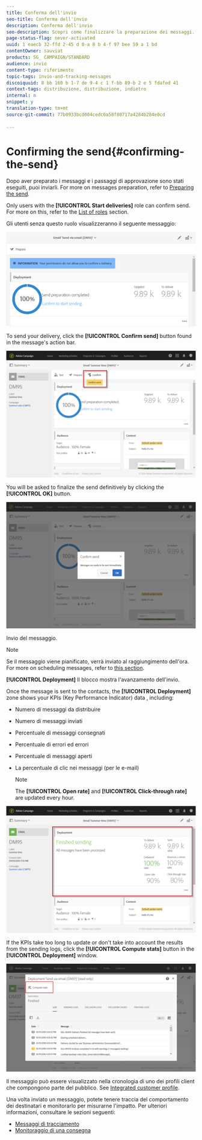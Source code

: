 ```yaml
---
title: Conferma dell'invio
seo-title: Conferma dell'invio
description: Conferma dell'invio
seo-description: Scopri come finalizzare la preparazione dei messaggi.
page-status-flag: never-activated
uuid: 1 eaecb 32-ffd 2-45 d 0-a 8 b 4-f 97 bee 59 a 1 bd
contentOwner: sauviat
products: SG_ CAMPAIGN/STANDARD
audience: invio
content-type: riferimento
topic-tags: invio-and-tracking-messages
discoiquuid: 8 bb 160 b 1-7 de 9-4 c 1 f-bb 89-b 2 e 5 fdafed 41
context-tags: distribuzione, distribuzione, indietro
internal: n
snippet: y
translation-type: tm+mt
source-git-commit: 77b0933bcd004cedc6a58f80717a4284b284e0cd

---
```



# Confirming the send{#confirming-the-send}

Dopo aver preparato i messaggi e i passaggi di approvazione sono stati eseguiti, puoi inviarli. For more on messages preparation, refer to [Preparing the send](../../sending/using/preparing-the-send.md).

Only users with the **[!UICONTROL Start deliveries]** role can confirm send. For more on this, refer to the [List of roles](../../administration/using/list-of-roles.md) section.

Gli utenti senza questo ruolo visualizzeranno il seguente messaggio:

![](assets/confirm_delivery_2.png)

To send your delivery, click the **[!UICONTROL Confirm send]** button found in the message's action bar.

![](assets/confirm_delivery.png)

You will be asked to finalize the send definitively by clicking the **[!UICONTROL OK]** button.

![](assets/confirm_delivery1.png)

Invio del messaggio.

>[!NOTE]
>
>Se il messaggio viene pianificato, verrà inviato al raggiungimento dell'ora. For more on scheduling messages, refer to [this section](../../sending/using/about-scheduling-messages.md).

**[!UICONTROL Deployment]** Il blocco mostra l'avanzamento dell'invio.

Once the message is sent to the contacts, the **[!UICONTROL Deployment]** zone shows your KPIs (Key Performance Indicator) data , including:

* Numero di messaggi da distribuire
* Numero di messaggi inviati
* Percentuale di messaggi consegnati
* Percentuale di errori ed errori
* Percentuale di messaggi aperti
* La percentuale di clic nei messaggi (per le e-mail)

   >[!NOTE]
   >
   >The **[!UICONTROL Open rate]** and **[!UICONTROL Click-through rate]** are updated every hour.

![](assets/sending_delivery.png)

If the KPIs take too long to update or don't take into account the results from the sending logs, click the **[!UICONTROL Compute stats]** button in the **[!UICONTROL Deployment]** window.

![](assets/sending_delivery7.png)

Il messaggio può essere visualizzato nella cronologia di uno dei profili client che compongono parte del pubblico. See [Integrated customer profile](../../audiences/using/integrated-customer-profile.md).

Una volta inviato un messaggio, potete tenere traccia del comportamento dei destinatari e monitorarlo per misurarne l'impatto. Per ulteriori informazioni, consultare le sezioni seguenti:

* [Messaggi di tracciamento](../../sending/using/tracking-messages.md)
* [Monitoraggio di una consegna](../../sending/using/monitoring-a-delivery.md)

